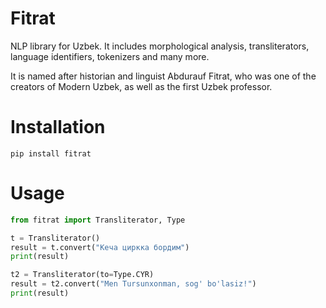 # Fitrat
NLP library for Uzbek. It includes morphological analysis, transliterators, language identifiers, tokenizers and many more. 

It is named after historian and linguist Abdurauf Fitrat, who was one of the creators of Modern Uzbek, as well as the first Uzbek professor. 

# Installation

```
pip install fitrat
```

# Usage 

```python
from fitrat import Transliterator, Type

t = Transliterator()
result = t.convert("Кеча циркка бордим")
print(result)

t2 = Transliterator(to=Type.CYR)
result = t2.convert("Men Tursunxonman, sog' bo'lasiz!")
print(result)
```
